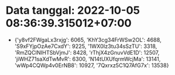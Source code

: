 # Data tanggal: 2022-10-05 08:36:39.315012+07:00

* {'y8vf2FWgaLx3rxjg': 6065, 'KhY3cg34FrWSw2OL': 4688, 'S9xFYjpOzAe7CxdY': 9225, '1WX0Iz3tu34sSzTU': 3318, 'RmZQClNIHTSbVjmJ': 8428, 'rThjX4zGnuvVdE1D': 12507, 'jiWHZ71saXdTwMvR': 6300, 'N14tUXUfqrmWcjMa': 13141, 'wWp4CQWp4v0ErNB8': 10927, '7Qxrxz5C1Q7AfG7x': 13538}
